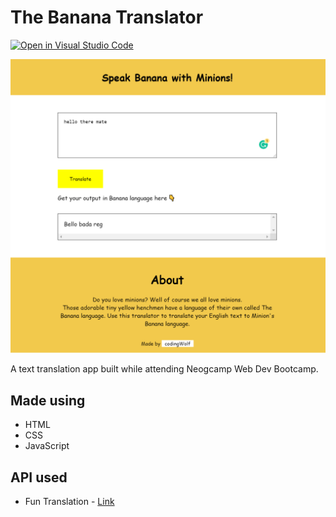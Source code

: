 # The Banana Translator

[![Open in Visual Studio Code](https://open.vscode.dev/badges/open-in-vscode.svg)](https://open.vscode.dev/codingwolf-at/Banana-Translator)

![SS](one.png)

A text translation app built while attending Neogcamp Web Dev Bootcamp. 

## Made using

- HTML
- CSS
- JavaScript

## API used

- Fun Translation - [Link](https://funtranslations.com/)
